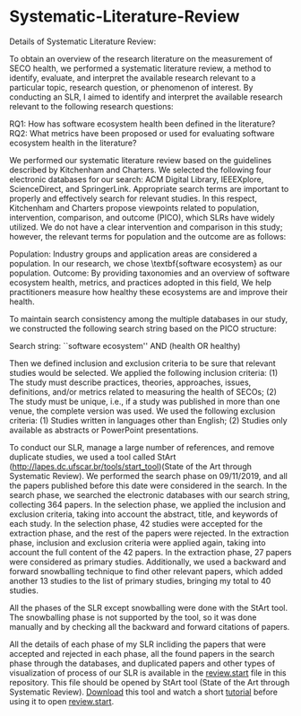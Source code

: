 # Systematic-Literature-Review
Details of Systematic Literature Review:

To obtain an overview of the research literature on the measurement of SECO health, we performed a systematic literature review, a method to identify, evaluate, and interpret the available research relevant to a particular topic, research question, or phenomenon of interest. By conducting an SLR, I aimed to identify and interpret the available research relevant to the following research questions:

RQ1: How has software ecosystem health been defined in the literature?
RQ2: What metrics have been proposed or used for evaluating software ecosystem health in the literature?

We performed our systematic literature review based on the guidelines described by Kitchenham and Charters. We selected the following four electronic databases for our search: ACM Digital Library, IEEEXplore, ScienceDirect, and SpringerLink. Appropriate search terms are important to properly and effectively search for relevant studies. In this respect, Kitchenham and Charters propose viewpoints related to population, intervention, comparison, and outcome (PICO), which SLRs have widely utilized. We do not have a clear intervention and comparison in this study; however, the relevant terms for population and the outcome are as follows:

Population: Industry groups and application areas are considered a population. In our research, we chose \textbf{software ecosystem} as our population.
Outcome: By providing taxonomies and an overview of software ecosystem health, metrics, and practices adopted in this field,
We help practitioners measure how healthy these ecosystems are and improve their health.

To maintain search consistency among the multiple databases in our study, we constructed the following search string based on the PICO structure:

Search string: ``software ecosystem'' AND (health OR healthy)

Then we defined inclusion and exclusion criteria to be sure that relevant studies would be selected. We applied the following inclusion criteria: (1) The study must describe practices, theories, approaches, issues, definitions, and/or metrics related to measuring the health of SECOs; (2) The study must be unique, i.e., if a study was published in more than one venue, the complete version was used. We used the following exclusion criteria: (1) Studies written in languages other than English; (2) Studies only available as abstracts or PowerPoint presentations.

To conduct our SLR, manage a large number of references, and remove duplicate studies, we used a tool called StArt (http://lapes.dc.ufscar.br/tools/start_tool)(State of the Art through Systematic Review). We performed the search phase on 09/11/2019, and all the papers published before this date were considered in the search. In the search phase, we searched the electronic databases with our search string, collecting 364 papers. In the selection phase, we applied the inclusion and exclusion criteria, taking into account the abstract, title, and keywords of each study. In the selection phase, 42 studies were accepted for the extraction phase, and the rest of the papers were rejected. In the extraction phase, inclusion and exclusion criteria were applied again, taking into account the full content of the 42 papers. In the extraction phase, 27 papers were considered as primary studies. Additionally, we used a backward and forward snowballing technique to find other relevant papers, which added another 13 studies to the list of primary studies, bringing my total to 40 studies. 

All the phases of the SLR except snowballing were done with the StArt tool. The snowballing phase is not supported by the tool, so it was done manually and by checking all the backward and forward citations of papers. 

All the details of each phase of my SLR incliding the papers that were accepted and rejected in each phase, all the found papers in the search phase through the databases, and duplicated papers and other types of visualization of process of our SLR is available in the [review.start](Review.start) file in this repository. This file should be opened by StArt tool (State of the Art through Systematic Review). [Download](http://lapes.dc.ufscar.br/tools/start_tool) this tool and watch a short [tutorial](https://www.youtube.com/watch?v=zCTKl1TBmxU&t=5s) before using it to open [review.start](Review.start).
